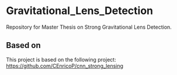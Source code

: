 # Gravitational_Lens_Detection
Repository for Master Thesis on Strong Gravitational Lens Detection.

## Based on
This project is based on the following project: https://github.com/CEnricoP/cnn_strong_lensing
